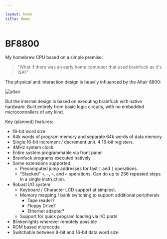 ```yaml
---

layout: home
title: Home
---
```


# BF8800

My homebrew CPU based on a simple premise:

> "What if there was an early home computer that used brainfuck as it's ISA?"

The physical and interaction design is heavily influenced by the Altair 8800:

![altair](https://oldcomputers.net/pics/Altair_8800.jpg)

But the internal design is based on executing brainfuck with native hardware. Built entirely from basic logic circuits, with no embedded microcontrollers of any kind.

Key (planned) features:

- 16-bit word size
- 64k words of program memory and separate 64k words of data memory
- Single 16-bit increment / decrement unit. 4 16-bit registers.
- 4MHz system clock
- Entire system programmable via front panel
- Brainfuck programs executed natively
- Some extensions supported:
  - Precomputed jump addresses for fast `[` and `]` operations.
  - "Stacked" `+`, `-`, `>`, and `<` operations. Can do up to 256 repeated steps in a single instruction.
- Robust I/O system
  - Keyboard / Character LCD support at simplest.
  - Memory mapping / bank switching to support additional peripherals
    - Tape reader?
    - Floppy Drive?
    - Ethernet adapter?
  - Support for quick program loading via I/O ports
- Blinkenlights wherever remotely possible
- ROM based microcode
- Switchable between 8-bit and 16-bit data word size
